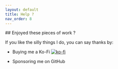 ```yaml
---
layout: default
title: Help ?
nav_order: 8
---
```


## Enjoyed these pieces of work ?

If you like the silly things I do, you can say thanks by:

* Buying me a Ko-Fi [![ko-fi](https://www.ko-fi.com/img/githubbutton_sm.svg)](https://ko-fi.com/G2G81MT0G)

* Sponsoring me on GitHub



